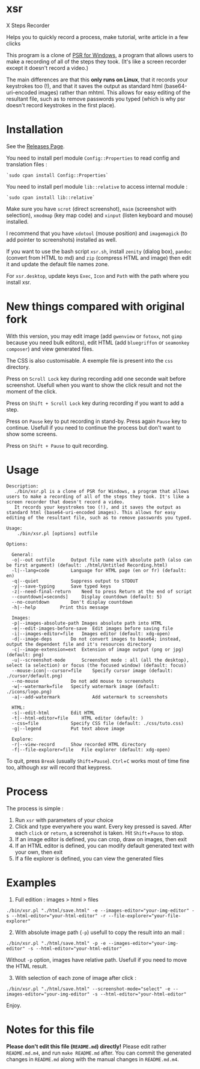# xsr
X Steps Recorder

Helps you to quickly record a process, make tutorial, write article in a few clicks

This program is a clone of [PSR for Windows](https://blogs.msdn.microsoft.com/patricka/2010/01/04/using-the-secret-windows-7-problem-steps-recorder-to-create-step-by-step-screenshot-documents/), a program that allows users to make a recording of all of the steps they took. (It's like a screen recorder except it doesn't record a video.)

The main differences are that this **only runs on Linux**, that it records your keystrokes too (!), and that it saves the output as standard html (base64-uri-encoded images) rather than mhtml. This allows for easy editing of the resultant file, such as to remove passwords you typed (which is why psr doesn't record keystrokes in the first place).

# Installation

See the [Releases Page](https://github.com/olivierlab/xsr/releases).

You need to install perl module `Config::Properties` to read config and translation files :

    `sudo cpan install Config::Properties`

You need to install perl module `lib::relative` to access internal module :

    `sudo cpan install lib::relative`

Make sure you have `scrot` (direct screenshot), `maim` (screenshot with selection), `xmodmap` (key map code) and `xinput` (listen keyboard and mouse) installed.

I recommend that you have `xdotool` (mouse position) and `imagemagick` (to add pointer to screenshots) installed as well.

If you want to use the bash script `xsr.sh`, install `zenity` (dialog box), `pandoc` (convert from HTML to md) and `zip` (compress HTML and image) then edit it and update the default file names zone.

For `xsr.desktop`, update keys `Exec`, `Icon` and `Path` with the path where you install xsr.

# New things compared with original fork

With this version, you may edit image (add `gwenview` or `fotoxx`, not `gimp` because you need bulk editors), edit HTML (add `bluegriffon` or `seamonkey composer`) and view generated files.

The CSS is also customisable. A exemple file is present into the `css` directory.

Press on `Scroll Lock` key during recording add one seconde wait before screenshot. Usefull when you want to show the click result and not the moment of the click.

Press on `Shift + Scroll Lock` key during recording if you want to add a step.

Press on `Pause` key to put recording in stand-by. Press again `Pause` key to continue. Usefull if you need to continue the process but don't want to show some screens.

Press on `Shift + Pause` to quit recording.

# Usage

```
Description:
   ./bin/xsr.pl is a clone of PSR for Windows, a program that allows users to make a recording of all of the steps they took. It's like a screen recorder that doesn't record a video.
   It records your keystrokes too (!), and it saves the output as standard html (base64-uri-encoded images). This allows for easy editing of the resultant file, such as to remove passwords you typed.

Usage:
    ./bin/xsr.pl [options] outfile

Options:

  General:
  -o|--out outfile		Output file name with absolute path (also can be first argument) (default: ./html/Untitled Recording.html)
  -l|--lang=code		Language for HTML page (en or fr) (default: en)
  -q|--quiet			Suppress output to STDOUT
  -y|--save-typing		Save typed keys
  -z|--need-final-return	Need to press Return at the end of script
  --countdown[=seconds]		Display countdown (default: 5)
  --no-countdown		Don't display countdown
  -h|--help			Print this message

  Images:
  -p|--images-absolute-path	Images absolute path into HTML
  -e|--edit-images-before-save	Edit images before saving file
  -i|--images-editor=file	Images editor (default: xdg-open)
  -d|--image-deps		Do not convert images to base64; instead, output the dependent file and it's resources directory
  -c|--image-extension=ext	Extension of image output (png or jpg) (default: png)
  -u|--screenshot-mode		Screenshot mode : all (all the desktop), select (a selection) or focus (the focused window) (default: focus)
  --mouse-icon|--cursor=file	Specify cursor image (default: ./cursor/default.png)
  --no-mouse			Do not add mouse to screenshots
  -w|--watermark=file	Specify watermark image (default: ./icons/logo.png)
  -a|--add-watermark			Add watermark to screenshots

  HTML:
  -s|--edit-html		Edit HTML
  -t|--html-editor=file		HTML editor (default: )
  --css=file			Specify CSS file (default: ./css/tuto.css)
  -g|--legend			Put text above image

  Explore:
  -r|--view-record		Show recorded HTML directory
  -f|--file-explorer=file	File explorer (default: xdg-open)
```
To quit, press `Break` (usually `Shift`+`Pause`). `Ctrl`+`C` works most of time fine too, although xsr will record that keypress.

# Process

The process is simple :

1. Run `xsr` with parameters of your choice
2. Click and type everywhere you want. Every key pressed is saved. After each `click` or `return`, a screenshot is taken. Hit `Shift`+`Pause` to stop.
3. If an image editor is defined, you can crop, draw on images, then exit
4. If an HTML editor is defined, you can modify default generated text with your own, then exit
5. If a file explorer is defined, you can view the generated files

# Examples

1. Full edition : images > html > files

`./bin/xsr.pl "./html/save.html" -e --images-editor="your-img-editor" -s --html-editor="your-html-editor" -r --file-explorer="your-file-explorer"`

2. With absolute image path (`-p`) usefull to copy the result into an mail :

`./bin/xsr.pl "./html/save.html" -p -e --images-editor="your-img-editor" -s --html-editor="your-html-editor"`

Without `-p` option, images have relative path. Usefull if you need to move the HTML result.

3. With selection of each zone of image after click :

`./bin/xsr.pl "./html/save.html" --screenshot-mode="select" -e --images-editor="your-img-editor" -s --html-editor="your-html-editor"`

Enjoy.

# Notes for this file
__Please don't edit this file (`README.md`) directly!__
Please edit rather `README.md.m4`, and run `make README.md` after.
You can commit the generated changes in `README.md` along with the manual changes in `README.md.m4`.
